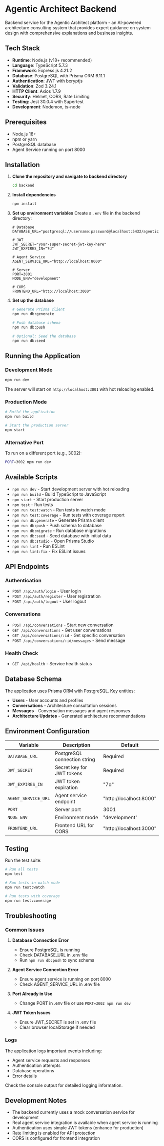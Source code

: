 # Agentic Architect Backend

Backend service for the Agentic Architect platform - an AI-powered architecture consulting system that provides expert guidance on system design with comprehensive explanations and business insights.

## Tech Stack

- **Runtime**: Node.js (v18+ recommended)
- **Language**: TypeScript 5.7.3
- **Framework**: Express.js 4.21.2
- **Database**: PostgreSQL with Prisma ORM 6.11.1
- **Authentication**: JWT with bcryptjs
- **Validation**: Zod 3.24.1
- **HTTP Client**: Axios 1.7.9
- **Security**: Helmet, CORS, Rate Limiting
- **Testing**: Jest 30.0.4 with Supertest
- **Development**: Nodemon, ts-node

## Prerequisites

- Node.js 18+ 
- npm or yarn
- PostgreSQL database
- Agent Service running on port 8000

## Installation

1. **Clone the repository and navigate to backend directory**
   ```bash
   cd backend
   ```

2. **Install dependencies**
   ```bash
   npm install
   ```

3. **Set up environment variables**
   Create a `.env` file in the backend directory:
   ```env
   # Database
   DATABASE_URL="postgresql://username:password@localhost:5432/agentic_architect"
   
   # JWT
   JWT_SECRET="your-super-secret-jwt-key-here"
   JWT_EXPIRES_IN="7d"
   
   # Agent Service
   AGENT_SERVICE_URL="http://localhost:8000"
   
   # Server
   PORT=3001
   NODE_ENV="development"
   
   # CORS
   FRONTEND_URL="http://localhost:3000"
   ```

4. **Set up the database**
   ```bash
   # Generate Prisma client
   npm run db:generate
   
   # Push database schema
   npm run db:push
   
   # Optional: Seed the database
   npm run db:seed
   ```

## Running the Application

### Development Mode
```bash
npm run dev
```
The server will start on `http://localhost:3001` with hot reloading enabled.

### Production Mode
```bash
# Build the application
npm run build

# Start the production server
npm start
```

### Alternative Port
To run on a different port (e.g., 3002):
```bash
PORT=3002 npm run dev
```

## Available Scripts

- `npm run dev` - Start development server with hot reloading
- `npm run build` - Build TypeScript to JavaScript
- `npm start` - Start production server
- `npm test` - Run tests
- `npm run test:watch` - Run tests in watch mode
- `npm run test:coverage` - Run tests with coverage report
- `npm run db:generate` - Generate Prisma client
- `npm run db:push` - Push schema to database
- `npm run db:migrate` - Run database migrations
- `npm run db:seed` - Seed database with initial data
- `npm run db:studio` - Open Prisma Studio
- `npm run lint` - Run ESLint
- `npm run lint:fix` - Fix ESLint issues

## API Endpoints

### Authentication
- `POST /api/auth/login` - User login
- `POST /api/auth/register` - User registration
- `POST /api/auth/logout` - User logout

### Conversations
- `POST /api/conversations` - Start new conversation
- `GET /api/conversations` - Get user conversations
- `GET /api/conversations/:id` - Get specific conversation
- `POST /api/conversations/:id/messages` - Send message

### Health Check
- `GET /api/health` - Service health status

## Database Schema

The application uses Prisma ORM with PostgreSQL. Key entities:
- **Users** - User accounts and profiles
- **Conversations** - Architecture consultation sessions
- **Messages** - Conversation messages and agent responses
- **Architecture Updates** - Generated architecture recommendations

## Environment Configuration

| Variable | Description | Default |
|----------|-------------|---------|
| `DATABASE_URL` | PostgreSQL connection string | Required |
| `JWT_SECRET` | Secret key for JWT tokens | Required |
| `JWT_EXPIRES_IN` | JWT token expiration | "7d" |
| `AGENT_SERVICE_URL` | Agent service endpoint | "http://localhost:8000" |
| `PORT` | Server port | 3001 |
| `NODE_ENV` | Environment mode | "development" |
| `FRONTEND_URL` | Frontend URL for CORS | "http://localhost:3000" |

## Testing

Run the test suite:
```bash
# Run all tests
npm test

# Run tests in watch mode
npm run test:watch

# Run tests with coverage
npm run test:coverage
```

## Troubleshooting

### Common Issues

1. **Database Connection Error**
   - Ensure PostgreSQL is running
   - Check DATABASE_URL in .env file
   - Run `npm run db:push` to sync schema

2. **Agent Service Connection Error**
   - Ensure agent service is running on port 8000
   - Check AGENT_SERVICE_URL in .env file

3. **Port Already in Use**
   - Change PORT in .env file or use `PORT=3002 npm run dev`

4. **JWT Token Issues**
   - Ensure JWT_SECRET is set in .env file
   - Clear browser localStorage if needed

### Logs

The application logs important events including:
- Agent service requests and responses
- Authentication attempts
- Database operations
- Error details

Check the console output for detailed logging information.

## Development Notes

- The backend currently uses a mock conversation service for development
- Real agent service integration is available when agent service is running
- Authentication uses simple JWT tokens (enhance for production)
- Rate limiting is enabled for API protection
- CORS is configured for frontend integration
